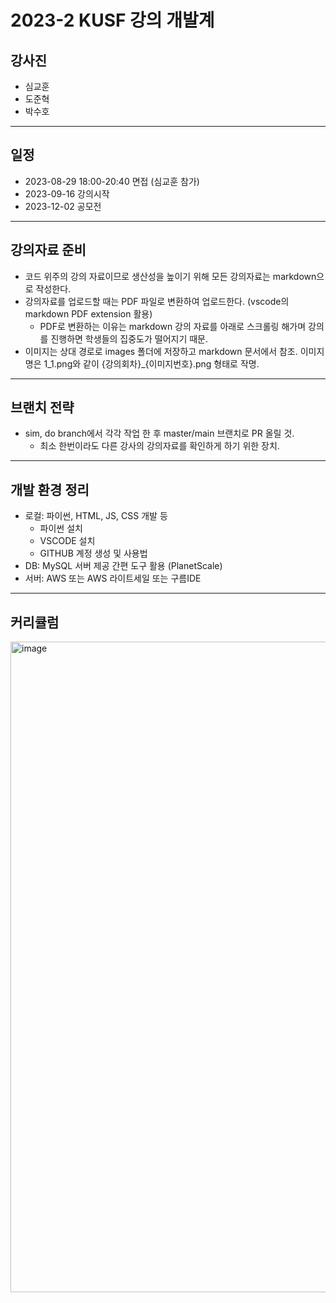 # 2023-2 KUSF 강의 개발계

## 강사진

- 심교훈
- 도준혁
- 박수호

---

## 일정

- 2023-08-29 18:00-20:40 면접 (심교훈 참가)
- 2023-09-16 강의시작
- 2023-12-02 공모전

---

## 강의자료 준비

- 코드 위주의 강의 자료이므로 생산성을 높이기 위해 모든 강의자료는 markdown으로 작성한다.
- 강의자료를 업로드할 때는 PDF 파일로 변환하여 업로드한다. (vscode의 markdown PDF extension 활용)
  - PDF로 변환하는 이유는 markdown 강의 자료를 아래로 스크롤링 해가며 강의를 진행하면 학생들의 집중도가 떨어지기 때문.
- 이미지는 상대 경로로 images 폴더에 저장하고 markdown 문서에서 참조. 이미지명은 1_1.png와 같이 {강의회차}_{이미지번호}.png 형태로 작명.

---

## 브랜치 전략

- sim, do branch에서 각각 작업 한 후 master/main 브랜치로 PR 올릴 것.
  - 최소 한번이라도 다른 강사의 강의자료를 확인하게 하기 위한 장치.

---

## 개발 환경 정리

- 로컬: 파이썬, HTML, JS, CSS 개발 등
  - 파이썬 설치
  - VSCODE 설치
  - GITHUB 계정 생성 및 사용법
- DB: MySQL 서버 제공 간편 도구 활용 (PlanetScale)
- 서버: AWS 또는 AWS 라이트세일 또는 구름IDE

---

## 커리큘럼

<img width="1041" alt="image" src="https://github.com/kyohoonsim/kusf-data-2023-2-dev/assets/58966525/1368fd01-ba0a-472a-8dd4-d2cbf406f399">

